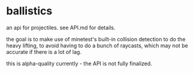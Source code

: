 # ballistics

an api for projectiles. see API.md for details.

the goal is to make use of minetest's built-in collision detection to do the heavy lifting, to avoid having to do a
bunch of raycasts, which may not be accurate if there is a lot of lag.

this is alpha-quality currently - the API is not fully finalized.
